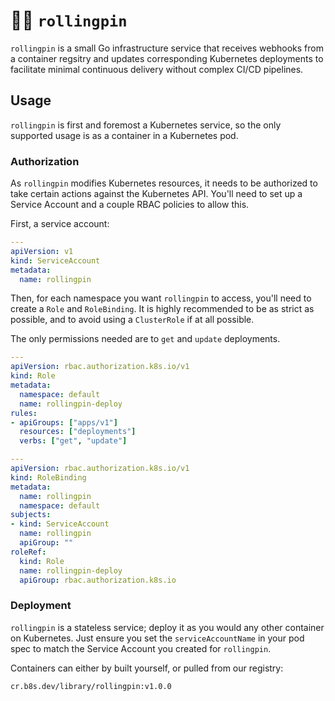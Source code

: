 # 🧑‍🍳 `rollingpin`

`rollingpin` is a small Go infrastructure service that receives webhooks from a
container regsitry and updates corresponding Kubernetes deployments to
facilitate minimal continuous delivery without complex CI/CD pipelines.

## Usage

`rollingpin` is first and foremost a Kubernetes service, so the only supported
usage is as a container in a Kubernetes pod.

### Authorization

As `rollingpin` modifies Kubernetes resources, it needs to be authorized to
take certain actions against the Kubernetes API. You'll need to set up a
Service Account and a couple RBAC policies to allow this.

First, a service account:

```yaml
---
apiVersion: v1
kind: ServiceAccount
metadata:
  name: rollingpin
```

Then, for each namespace you want `rollingpin` to access, you'll need to create
a `Role` and `RoleBinding`. It is highly recommended to be as strict as
possible, and to avoid using a `ClusterRole` if at all possible.

The only permissions needed are to `get` and `update` deployments.

```yaml
---
apiVersion: rbac.authorization.k8s.io/v1
kind: Role
metadata:
  namespace: default
  name: rollingpin-deploy
rules:
- apiGroups: ["apps/v1"]
  resources: ["deployments"]
  verbs: ["get", "update"]

---
apiVersion: rbac.authorization.k8s.io/v1
kind: RoleBinding
metadata:
  name: rollingpin
  namespace: default
subjects:
- kind: ServiceAccount
  name: rollingpin
  apiGroup: ""
roleRef:
  kind: Role
  name: rollingpin-deploy
  apiGroup: rbac.authorization.k8s.io
```

### Deployment

`rollingpin` is a stateless service; deploy it as you would any other container
on Kubernetes. Just ensure you set the `serviceAccountName` in your pod spec to
match the Service Account you created for `rollingpin`.

Containers can either by built yourself, or pulled from our registry:

```
cr.b8s.dev/library/rollingpin:v1.0.0
```
